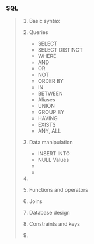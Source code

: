 ### SQL

> 1. Basic syntax
> 2. Queries
>    - SELECT
>    - SELECT DISTINCT
>    - WHERE
>    - AND
>    - OR
>    - NOT
>    - ORDER BY
>    - IN
>    - BETWEEN
>    - Aliases
>    - UNION
>    - GROUP BY
>    - HAVING
>    - EXISTS
>    - ANY, ALL
> 3. Data manipulation
>    - INSERT INTO
>    - NULL Values
>    - 
>    - 
> 5. 
> 6. Functions and operators
> 7. Joins
> 8. Database design
> 9. Constraints and keys
>
> 10. 
>
> 
